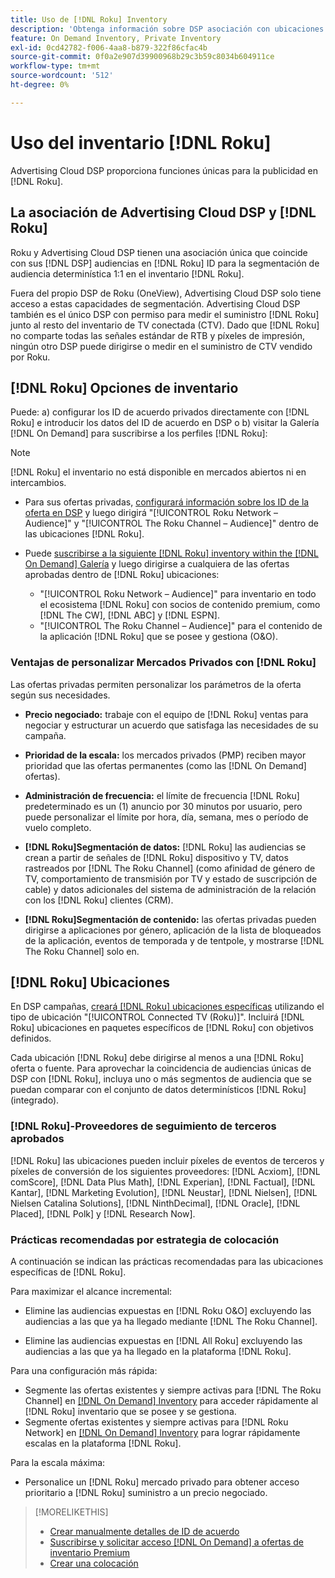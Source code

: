 ```yaml
---
title: Uso de [!DNL Roku] Inventory
description: 'Obtenga información sobre DSP asociación con ubicaciones específicas de [!DNL Roku], including inventory options, approved third-party tracking vendors, and best practices for [!DNL Roku]. '
feature: On Demand Inventory, Private Inventory
exl-id: 0cd42782-f006-4aa8-b879-322f86cfac4b
source-git-commit: 0f0a2e907d39900968b29c3b59c8034b604911ce
workflow-type: tm+mt
source-wordcount: '512'
ht-degree: 0%

---
```


# Uso del inventario [!DNL Roku]

Advertising Cloud DSP proporciona funciones únicas para la publicidad en [!DNL Roku].

## La asociación de Advertising Cloud DSP y [!DNL Roku]

Roku y Advertising Cloud DSP tienen una asociación única que coincide con sus [!DNL DSP] audiencias en [!DNL Roku] ID para la segmentación de audiencia determinística 1:1 en el inventario [!DNL Roku].

Fuera del propio DSP de Roku (OneView), Advertising Cloud DSP solo tiene acceso a estas capacidades de segmentación. Advertising Cloud DSP también es el único DSP con permiso para medir el suministro [!DNL Roku] junto al resto del inventario de TV conectada (CTV). Dado que [!DNL Roku] no comparte todas las señales estándar de RTB y píxeles de impresión, ningún otro DSP puede dirigirse o medir en el suministro de CTV vendido por Roku.

## [!DNL Roku] Opciones de inventario

Puede: a) configurar los ID de acuerdo privados directamente con [!DNL Roku] e introducir los datos del ID de acuerdo en DSP o b) visitar la Galería [!DNL On Demand] para suscribirse a los perfiles [!DNL Roku]:

>[!NOTE]
>
>[!DNL Roku] el inventario no está disponible en mercados abiertos ni en intercambios.

* Para sus ofertas privadas, [configurará información sobre los ID de la oferta en DSP](/help/dsp/inventory/deal-id-create.md) y luego dirigirá &quot;[!UICONTROL Roku Network – Audience]&quot; y &quot;[!UICONTROL The Roku Channel – Audience]&quot; dentro de las ubicaciones [!DNL Roku].<!-- Or do you target the deal ID?? I see those strings for Roku On Demand inventory. Clarify if all Roku private deals will show up as one or the other of these in Roku Private inventory in Roku placement settings. -->

* Puede [suscribirse a la siguiente [!DNL Roku] inventory within the [!DNL On Demand] Galería](/help/dsp/inventory/on-demand-inventory-subscribe.md) y luego dirigirse a cualquiera de las ofertas aprobadas dentro de [!DNL Roku] ubicaciones:

   * &quot;[!UICONTROL Roku Network – Audience]&quot; para inventario en todo el ecosistema [!DNL Roku] con socios de contenido premium, como [!DNL The CW], [!DNL ABC] y [!DNL ESPN].
   * &quot;[!UICONTROL The Roku Channel – Audience]&quot; para el contenido de la aplicación [!DNL Roku] que se posee y gestiona (O&amp;O).

### Ventajas de personalizar Mercados Privados con [!DNL Roku]

Las ofertas privadas permiten personalizar los parámetros de la oferta según sus necesidades.

* **Precio negociado:** trabaje con el equipo de  [!DNL Roku] ventas para negociar y estructurar un acuerdo que satisfaga las necesidades de su campaña.

* **Prioridad de la escala:** los mercados privados (PMP) reciben mayor prioridad que las ofertas permanentes (como las  [!DNL On Demand] ofertas).

* **Administración de frecuencia:** el límite de frecuencia  [!DNL Roku] predeterminado es un (1) anuncio por 30 minutos por usuario, pero puede personalizar el límite por hora, día, semana, mes o período de vuelo completo.<!-- Within the DSP placement settings? NO - you negotiate this with Roku, but Christine to confirm with Amanda whether you should be able to edit this in placement. -->

* **[!DNL Roku]Segmentación de datos:** [!DNL Roku] las audiencias se crean a partir de señales de  [!DNL Roku] dispositivo y TV, datos rastreados por  [!DNL The Roku Channel] (como afinidad de género de TV, comportamiento de transmisión por TV y estado de suscripción de cable) y datos adicionales del sistema de administración de la relación con los  [!DNL Roku] clientes (CRM).

* **[!DNL Roku]Segmentación de contenido:** las ofertas privadas pueden dirigirse a aplicaciones por género, aplicación de la lista de bloqueados de la aplicación, eventos de temporada y de tentpole, y mostrarse  [!DNL The Roku Channel] solo en.

## [!DNL Roku] Ubicaciones

En DSP campañas, [creará  [!DNL Roku] ubicaciones específicas](/help/dsp/campaign-management/placements/placement-create.md) utilizando el tipo de ubicación &quot;[!UICONTROL Connected TV (Roku)]&quot;. Incluirá [!DNL Roku] ubicaciones en paquetes específicos de [!DNL Roku] con objetivos definidos.

Cada ubicación [!DNL Roku] debe dirigirse al menos a una [!DNL Roku] oferta o fuente. Para aprovechar la coincidencia de audiencias únicas de DSP con [!DNL Roku], incluya uno o más segmentos de audiencia que se puedan comparar con el conjunto de datos determinísticos [!DNL Roku] (integrado).

### [!DNL Roku]-Proveedores de seguimiento de terceros aprobados

[!DNL Roku] las ubicaciones pueden incluir píxeles de eventos de terceros y píxeles de conversión de los siguientes proveedores:   [!DNL Acxiom],  [!DNL comScore],  [!DNL Data Plus Math],  [!DNL Experian],  [!DNL Factual],  [!DNL Kantar],  [!DNL Marketing Evolution],  [!DNL Neustar],  [!DNL Nielsen],  [!DNL Nielsen Catalina Solutions],  [!DNL NinthDecimal],  [!DNL Oracle],  [!DNL Placed],  [!DNL Polk] y  [!DNL Research Now].

### Prácticas recomendadas por estrategia de colocación

A continuación se indican las prácticas recomendadas para las ubicaciones específicas de [!DNL Roku].

Para maximizar el alcance incremental:

* Elimine las audiencias expuestas en [!DNL Roku O&O] excluyendo las audiencias a las que ya ha llegado mediante [!DNL The Roku Channel].

* Elimine las audiencias expuestas en [!DNL All Roku] excluyendo las audiencias a las que ya ha llegado en la plataforma [!DNL Roku].

Para una configuración más rápida:

* Segmente las ofertas existentes y siempre activas para [!DNL The Roku Channel] en [[!DNL On Demand] Inventory](/help/dsp/inventory/on-demand-inventory-subscribe.md) para acceder rápidamente al [!DNL Roku] inventario que se posee y se gestiona.
* Segmente ofertas existentes y siempre activas para [!DNL Roku Network] en [[!DNL On Demand] Inventory](/help/dsp/inventory/on-demand-inventory-subscribe.md) para lograr rápidamente escalas en la plataforma [!DNL Roku].

Para la escala máxima:

* Personalice un [!DNL Roku] mercado privado para obtener acceso prioritario a [!DNL Roku] suministro a un precio negociado.

>[!MORELIKETHIS]
>
>* [Crear manualmente detalles de ID de acuerdo](/help/dsp/inventory/deal-id-create.md)
> * [Suscribirse y solicitar acceso  [!DNL On Demand] a ofertas de inventario Premium](/help/dsp/inventory/on-demand-inventory-subscribe.md)
>* [Crear una colocación](/help/dsp/campaign-management/placements/placement-create.md)

